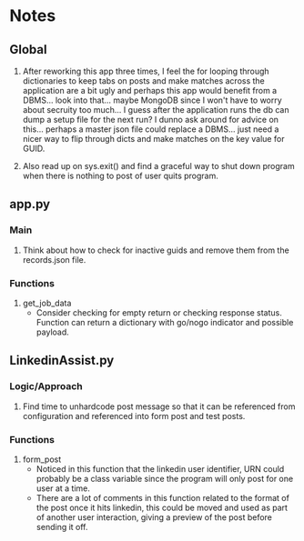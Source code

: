 # Notes

## Global

1. After reworking this app three times, I feel the for looping through dictionaries to keep tabs on posts and make matches across the application are a bit ugly and perhaps this app would benefit from a DBMS... look into that... maybe MongoDB since I won't have to worry about secruity too much... I guess after the application runs the db can dump a setup file for the next run? I dunno ask around for advice on this... perhaps a master json file could replace a DBMS... just need a nicer way to flip through dicts and make matches on the key value for GUID.

2. Also read up on sys.exit() and find a graceful way to shut down program when there is nothing to post of user quits program.

## app.py

### Main

1. Think about how to check for inactive guids and remove them from the records.json file.

### Functions

1. get_job_data
    - Consider checking for empty return or checking response status. Function can return a dictionary with go/nogo indicator and possible payload.

## LinkedinAssist.py

### Logic/Approach

1. Find time to unhardcode post message so that it can be referenced from configuration and referenced into form post and test posts.

### Functions

1. form_post
    - Noticed in this function that the linkedin user identifier, URN could probably be a class variable since the program will only post for one user at a time.
    - There are a lot of comments in this function related to the format of the post once it hits linkedin, this could be moved and used as part of another user interaction, giving a preview of the post before sending it off.